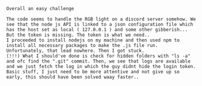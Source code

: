 	Overall an easy challenge
	
	The code seems to handle the RGB light on a discord server somehow. We see that the node js API is linked to a json configuration file which has the host set as local ( 127.0.0.1 ) and some other gibberish... But the token is missing. The token is what we need..
	I proceeded to install nodejs on my machine and then used npm to install all necessary packages to make the .js file run. Unfortunately, that lead nowhere. Then I got stuck.
	(!!!) What I should've done is check for hidden folders with "ls -a" and ofc find the ".git" commit. Then, we see that logs are available and we just fetch the log in which the guy didnt hide the login token. Basic stuff, I just need to be more attentive and not give up so early, this should have been solved waay faster..
